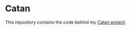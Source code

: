 # Catan

This repository contains the code behind my [Catan project](https://justinasher.me/catan_rl).
